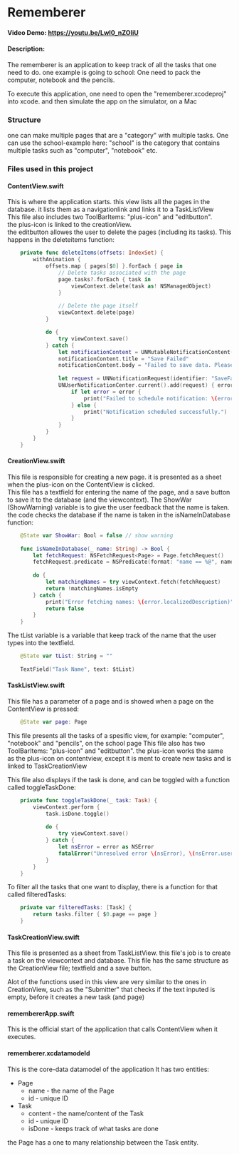 #  Rememberer

#### Video Demo:  https://youtu.be/LwI0_nZOIiU
#### Description:

The rememberer is an application to keep track of all the tasks that one need to do. one example is going to school: One need to pack the computer, notebook and the pencils.

To execute this application, one need to open the "rememberer.xcodeproj" into xcode. and then simulate the app on the simulator, on a Mac

### Structure
one can make multiple pages that are a "category" with multiple tasks. One can use the school-example here: "school" is the category that contains multiple tasks such as "computer", "notebook" etc.

### Files used in this project
#### ContentView.swift
This is where the application starts. this view lists all the pages in the database. it lists them as a navigationlink and links it to a TaskListView   
This file also includes two ToolBarItems: "plus-icon" and "editbutton".  
the plus-icon is linked to the creationView.  
the editbutton allowes the user to delete the pages (including its tasks). This happens in the deleteitems function:   

``` swift
	private func deleteItems(offsets: IndexSet) {
		withAnimation {
			offsets.map { pages[$0] }.forEach { page in
				// Delete tasks associated with the page
				page.tasks?.forEach { task in
					viewContext.delete(task as! NSManagedObject)
				}
				
				// Delete the page itself
				viewContext.delete(page)
			}

			do {
				try viewContext.save()
			} catch {
				let notificationContent = UNMutableNotificationContent()
				notificationContent.title = "Save Failed"
				notificationContent.body = "Failed to save data. Please try again later."
				
				let request = UNNotificationRequest(identifier: "SaveFailedNotification", content: notificationContent, trigger: nil)
				UNUserNotificationCenter.current().add(request) { error in
					if let error = error {
						print("Failed to schedule notification: \(error)")
					} else {
						print("Notification scheduled successfully.")
					}
				}
			}
		}
	}
```

#### CreationView.swift
This file is responsible for creating a new page. it is presented as a sheet when the plus-icon on the ContentView is clicked.  
This file has a textfield for entering the name of the page, and a save button to save it to the database (and the viewcontext).
The ShowWar (ShowWarning) variable is to give the user feedback that the name is taken. the code checks the database if the name is taken in the isNameInDatabase function:

``` swift
	@State var ShowWar: Bool = false // show warning
	
	func isNameInDatabase(_ name: String) -> Bool {
        let fetchRequest: NSFetchRequest<Page> = Page.fetchRequest()
        fetchRequest.predicate = NSPredicate(format: "name == %@", name)
        
        do {
            let matchingNames = try viewContext.fetch(fetchRequest)
            return !matchingNames.isEmpty
        } catch {
            print("Error fetching names: \(error.localizedDescription)")
            return false
        }
    }
```

The tList variable is a variable that keep track of the name that the user types into the textfield.

``` swift
    @State var tList: String = ""
    
	TextField("Task Name", text: $tList)
```

#### TaskListView.swift
This file has a parameter of a page and is showed when a page on the ContentView is pressed:  

```swift
    @State var page: Page
```

This file presents all the tasks of a spesific view, for example: "computer", "notebook" and "pencils", on the school page
This file also has two ToolBarItems: "plus-icon" and "editbutton". the plus-icon works the same as the plus-icon on contentview, except it is ment to create new tasks and is linked to TaskCreationView

This file also displays if the task is done, and can be toggled with a function called toggleTaskDone:

``` swift
    private func toggleTaskDone(_ task: Task) {
        viewContext.perform {
            task.isDone.toggle()
            
            do {
                try viewContext.save()
            } catch {
                let nsError = error as NSError
                fatalError("Unresolved error \(nsError), \(nsError.userInfo)")
            }
        }
	}
```

To filter all the tasks that one want to display, there is a function for that called filteredTasks:

``` swift
    private var filteredTasks: [Task] {
        return tasks.filter { $0.page == page }
    }
```

#### TaskCreationView.swift
This file is presented as a sheet from TaskListView. this file's job is to create a task on the viewcontext and database. 
This file has the same structure as the CreationView file; textfield and a save button.

Alot of the functions used in this view are very similar to the ones in CreationView, such as the "Submitter" that checks if the text inputed is empty, before it creates a new task (and page)

#### remembererApp.swift
This is the official start of the application that calls ContentView when it executes.

#### rememberer.xcdatamodeld
This is the core-data datamodel of the application
It has two entities:
 - Page
	- name - the name of the Page
	- id - unique ID
 - Task
	- content - the name/content of the Task
	- id - unique ID
	- isDone - keeps track of what tasks are done
	

the Page has a one to many relationship between the Task entity.
